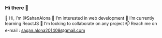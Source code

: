 ### Hi there 👋

👋 Hi, I’m @SahanAlona
👀 I’m interested in web development
🌱 I’m currently learning ReactJS
💞️ I’m looking to collaborate on any project
📫 Reach me on e-mail : sagan.alona201408@gmail.com
<!--
**SahanAlona/SahanAlona** is a ✨ _special_ ✨ repository because its `README.md` (this file) appears on your GitHub profile.

Here are some ideas to get you started:

- 🔭 I’m currently working on ...
- 🌱 I’m currently learning ...
- 👯 I’m looking to collaborate on ...
- 🤔 I’m looking for help with ...
- 💬 Ask me about ...
- 📫 How to reach me: ...
- 😄 Pronouns: ...
- ⚡ Fun fact: ...
-->
